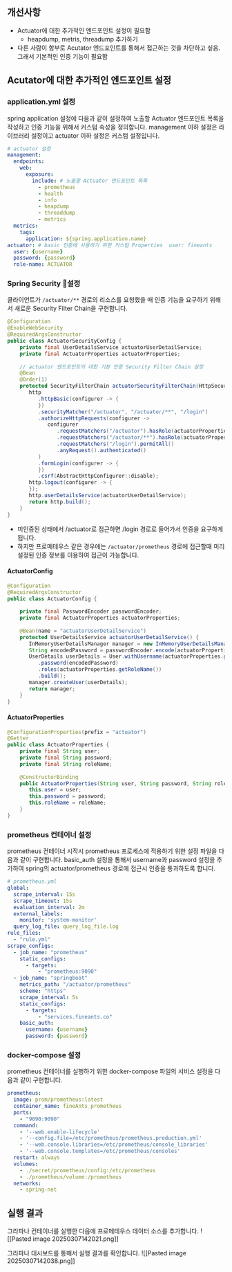 ## 개선사항
- Actuator에 대한 추가적인 엔드포인트 설정이 필요함
	- heapdump, metris, threadump 추가하기
- 다른 사람이 함부로 Acutator 엔드포인트를 통해서 접근하는 것을 차단하고 싶음. 그래서 기본적인 인증 기능이 필요함


## Acutator에 대한 추가적인 엔드포인트 설정
### application.yml 설정
spring application 설정에 다음과 같이 설정하여 노출할 Actuator 엔드포인트 목록을 작성하고 인증 기능을 위해서 커스텀 속성을 정의합니다. management 이하 설정은 라이브러리 설정이고 actuator 이하 설정은 커스텀 설정입니다.
```yaml
# actuator 설정  
management:  
  endpoints:  
    web:  
      exposure:  
        include: # 노출할 Actuator 엔드포인트 목록  
          - prometheus  
          - health  
          - info  
          - heapdump  
          - threaddump  
          - metrics  
  metrics:  
    tags:  
      application: ${spring.application.name}
actuator: # basic 인증에 사용하기 위한 커스텀 Properties  user: fineants  
  user: {username}
  password: {password}
  role-name: ACTUATOR
```

### Spring Security 설정
클라이언트가 `/actuator/**` 경로의 리소스를 요청했을 때 인증 기능을 요구하기 위해서 새로운 Security Filter Chain을 구현합니다.

```java
@Configuration  
@EnableWebSecurity  
@RequiredArgsConstructor  
public class ActuatorSecurityConfig {  
    private final UserDetailsService actuatorUserDetailService;  
    private final ActuatorProperties actuatorProperties;  
  
    // actuator 엔드포인트의 대한 기본 인증 Security Filter Chain 설정  
    @Bean  
    @Order(1)  
    protected SecurityFilterChain actuatorSecurityFilterChain(HttpSecurity http) throws Exception {  
       http  
          .httpBasic(configurer -> {  
          })  
          .securityMatcher("/actuator", "/actuator/**", "/login")  
          .authorizeHttpRequests(configurer ->  
             configurer  
                .requestMatchers("/actuator").hasRole(actuatorProperties.getRoleName())  
                .requestMatchers("/actuator/**").hasRole(actuatorProperties.getRoleName())  
                .requestMatchers("/login").permitAll()  
                .anyRequest().authenticated()  
          )  
          .formLogin(configurer -> {  
          })  
          .csrf(AbstractHttpConfigurer::disable);  
       http.logout(configurer -> {  
       });  
       http.userDetailsService(actuatorUserDetailService);  
       return http.build();  
    }  
}
```
- 미인증된 상태에서 /actuator로 접근하면 /login 경로로 들어가서 인증을 요구하게 됩니다.
- 하지만 프로메테우스 같은 경우에는 `/actuator/prometheus` 경로에 접근할때 미리 설정된 인증 정보를 이용하여 접근이 가능합니다.

#### ActuatorConfig
```java
@Configuration  
@RequiredArgsConstructor  
public class ActuatorConfig {  
  
    private final PasswordEncoder passwordEncoder;  
    private final ActuatorProperties actuatorProperties;  
  
    @Bean(name = "actuatorUserDetailService")  
    protected UserDetailsService actuatorUserDetailService() {  
       InMemoryUserDetailsManager manager = new InMemoryUserDetailsManager();  
       String encodedPassword = passwordEncoder.encode(actuatorProperties.getPassword());  
       UserDetails userDetails = User.withUsername(actuatorProperties.getUser())  
          .password(encodedPassword)  
          .roles(actuatorProperties.getRoleName())  
          .build();  
       manager.createUser(userDetails);  
       return manager;  
    }  
}
```

#### ActuatorProperties
```java
@ConfigurationProperties(prefix = "actuator")  
@Getter  
public class ActuatorProperties {  
    private final String user;  
    private final String password;  
    private final String roleName;  
  
    @ConstructorBinding  
    public ActuatorProperties(String user, String password, String roleName) {  
       this.user = user;  
       this.password = password;  
       this.roleName = roleName;  
    }  
}
```

### prometheus 컨테이너 설정
prometheus 컨테이너 시작시 prometheus 프로세스에 적용하기 위한 설정 파일을 다음과 같이 구현합니다. basic_auth 설정을 통해서 username과 password 설정을 추가하여 spring의 actuator/prometheus 경로에 접근시 인증을 통과하도록 합니다.
```yaml
# prometheus.yml  
global:  
  scrape_interval: 15s  
  scrape_timeout: 15s  
  evaluation_interval: 2m  
  external_labels:  
    monitor: 'system-monitor'  
  query_log_file: query_log_file.log  
rule_files:  
  - "rule.yml"  
scrape_configs:  
  - job_name: "prometheus"  
    static_configs:  
      - targets:  
          - "prometheus:9090"  
  - job_name: "springboot"  
    metrics_path: "/actuator/prometheus"  
    scheme: "https"  
    scrape_interval: 5s  
    static_configs:  
      - targets:  
          - "services.fineants.co"
    basic_auth:
	  username: {username}
	  password: {password}
```


### docker-compose 설정
prometheus 컨테이너를 실행하기 위한 docker-compose 파일의 서비스 설정을 다음과 같이 구현합니다.
```yaml
prometheus:  
  image: prom/prometheus:latest  
  container_name: fineAnts_prometheus  
  ports:  
    - "9090:9090"  
  command:  
    - '--web.enable-lifecycle'  
    - '--config.file=/etc/prometheus/prometheus.production.yml'  
    - '--web.console.libraries=/etc/prometheus/console_libraries'  
    - '--web.console.templates=/etc/prometheus/consoles'  
  restart: always  
  volumes:  
    - ./secret/prometheus/config:/etc/prometheus  
    - ./prometheus/volume:/prometheus  
  networks:  
    - spring-net
```

## 실행 결과
그라파나 컨테이너를 실행한 다음에 프로메테우스 데이터 소스를 추가합니다.
![[Pasted image 20250307142021.png]]

그라파나 대시보드를 통해서 실행 결과를 확인합니다.
![[Pasted image 20250307142038.png]]

